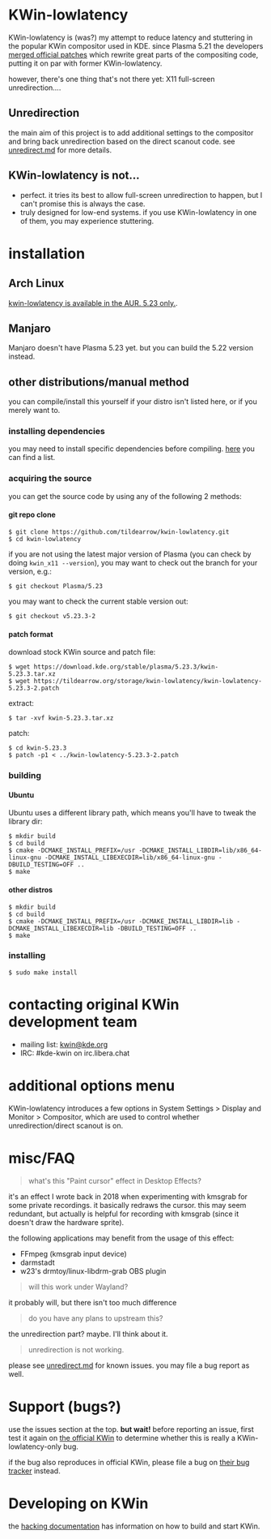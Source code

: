 # KWin-lowlatency

KWin-lowlatency is (was?) my attempt to reduce latency and stuttering in the popular KWin compositor used in KDE.
since Plasma 5.21 the developers [merged official patches](https://invent.kde.org/plasma/kwin/-/merge_requests/507) which rewrite great parts of the compositing code, putting it on par with former KWin-lowlatency.

however, there's one thing that's not there yet: X11 full-screen unredirection....

## Unredirection

the main aim of this project is to add additional settings to the compositor and bring back unredirection based on the direct scanout code. see [unredirect.md](unredirect.md) for more details.

## KWin-lowlatency is not...

- perfect. it tries its best to allow full-screen unredirection to happen, but I can't promise this is always the case.
- truly designed for low-end systems. if you use KWin-lowlatency in one of them, you may experience stuttering.

# installation

## Arch Linux

[kwin-lowlatency is available in the AUR. 5.23 only.](https://aur.archlinux.org/packages/kwin-lowlatency).

## Manjaro

Manjaro doesn't have Plasma 5.23 yet. but you can build the 5.22 version instead.

## other distributions/manual method

you can compile/install this yourself if your distro isn't listed here, or if you merely want to.

### installing dependencies

you may need to install specific dependencies before compiling. [here](https://community.kde.org/Guidelines_and_HOWTOs/Build_from_source/Install_the_dependencies) you can find a list.

### acquiring the source

you can get the source code by using any of the following 2 methods:

#### git repo clone

```
$ git clone https://github.com/tildearrow/kwin-lowlatency.git
$ cd kwin-lowlatency
```

if you are not using the latest major version of Plasma (you can check by doing `kwin_x11 --version`), you may want to check out the branch for your version, e.g.:

```
$ git checkout Plasma/5.23
```

you may want to check the current stable version out:

```
$ git checkout v5.23.3-2
```

#### patch format

download stock KWin source and patch file:

```
$ wget https://download.kde.org/stable/plasma/5.23.3/kwin-5.23.3.tar.xz
$ wget https://tildearrow.org/storage/kwin-lowlatency/kwin-lowlatency-5.23.3-2.patch
```

extract:

```
$ tar -xvf kwin-5.23.3.tar.xz
```

patch:

```
$ cd kwin-5.23.3
$ patch -p1 < ../kwin-lowlatency-5.23.3-2.patch
```

### building

#### Ubuntu

Ubuntu uses a different library path, which means you'll have to tweak the library dir:

```
$ mkdir build
$ cd build
$ cmake -DCMAKE_INSTALL_PREFIX=/usr -DCMAKE_INSTALL_LIBDIR=lib/x86_64-linux-gnu -DCMAKE_INSTALL_LIBEXECDIR=lib/x86_64-linux-gnu -DBUILD_TESTING=OFF ..
$ make
```

#### other distros

```
$ mkdir build
$ cd build
$ cmake -DCMAKE_INSTALL_PREFIX=/usr -DCMAKE_INSTALL_LIBDIR=lib -DCMAKE_INSTALL_LIBEXECDIR=lib -DBUILD_TESTING=OFF ..
$ make
```

### installing

```
$ sudo make install
```

# contacting original KWin development team

 * mailing list: [kwin@kde.org](https://mail.kde.org/mailman/listinfo/kwin)
 * IRC: #kde-kwin on irc.libera.chat

# additional options menu

KWin-lowlatency introduces a few options in System Settings > Display and Monitor > Compositor, which are used to control whether unredirection/direct scanout is on.

# misc/FAQ

> what's this "Paint cursor" effect in Desktop Effects?

it's an effect I wrote back in 2018 when experimenting with kmsgrab for some private recordings.
it basically redraws the cursor. this may seem redundant, but actually is helpful for recording with kmsgrab (since it doesn't draw the hardware sprite).

the following applications may benefit from the usage of this effect:

- FFmpeg (kmsgrab input device)
- darmstadt
- w23's drmtoy/linux-libdrm-grab OBS plugin

> will this work under Wayland?

it probably will, but there isn't too much difference

> do you have any plans to upstream this?

the unredirection part? maybe. I'll think about it.

> unredirection is not working.

please see [unredirect.md](unredirect.md) for known issues. you may file a bug report as well.

# Support (bugs?)

use the issues section at the top. **but wait!** before reporting an issue, first test it again on [the official KWin](https://invent.kde.org/plasma/kwin) to determine whether this is really a KWin-lowlatency-only bug.

if the bug also reproduces in official KWin, please file a bug on [their bug tracker](https://bugs.kde.org/enter_bug.cgi?product=kwin) instead.

# Developing on KWin

the [hacking documentation](HACKING.md) has information on how to build and start KWin.
